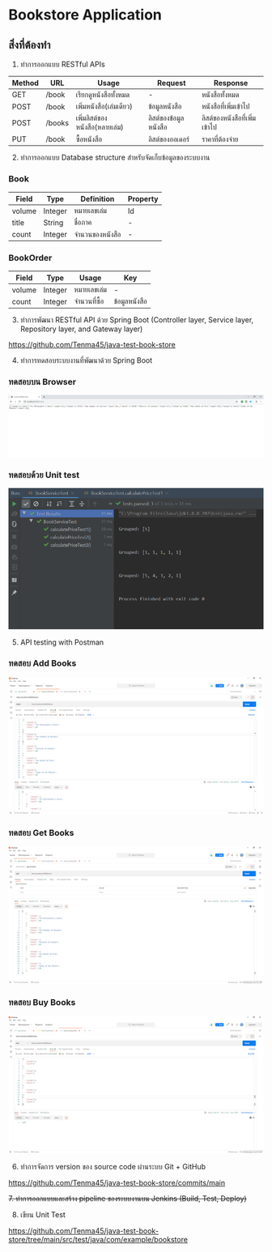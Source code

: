 # Bookstore Application

## สิ่งที่ต้องทำ

1. ทำการออกแบบ RESTful APIs  

|Method|URL|Usage|Request|Response|
| --- | --- | --- | --- |---| 
|GET|/book| เรียกดูหนังสือทั้งหมด | - | หนังสือทั้งหมด     |
|POST|/book|    เพิ่มหนังสือ(เล่มเดียว) | ข้อมูลหนังสือ | หนังสือที่เพิ่มเข้าไป     |
|POST|/books|    เพิ่มลิสต์ของหนังสือ(หลายเล่ม) | ลิสต์ของข้อมูลหนังสือ | ลิสต์ของหนังสือที่เพิ่มเข้าไป     |
|PUT|/book|    ซื้อหนังสือ | ลิสต์ของออเดอร์ | ราคาที่ต้องจ่าย     |

2. ทำการออกแบบ Database structure สำหรับจัดเก็บข้อมูลของระบบงาน
### Book
|Field|Type|Definition|Property|
| --- | --- | --- | --- |
|volume|Integer| หมายเลขเล่ม | Id |
|title|String| ชื่อภาค | - |
|count|Integer| จำนวนของหนังสือ | - | 
### BookOrder
|Field|Type|Usage|Key|
| --- | --- | --- | --- |
|volume|Integer| หมายเลขเล่ม | - |
|count|Integer|  จำนวนที่ซื้อ | ข้อมูลหนังสือ |

3. ทำการพัฒนา RESTful API ด้วย Spring Boot (Controller layer, Service layer, Repository layer, and Gateway layer)

https://github.com/Tenma45/java-test-book-store

4. ทำการทดสอบระบบงานที่พัฒนาด้วย Spring Boot
### ทดสอบบน Browser
![Browser Test](https://github.com/Tenma45/java-test-book-store/blob/main/markdown/browserTest.png)
### ทดสอบด้วย Unit test
![Browser Test](https://github.com/Tenma45/java-test-book-store/blob/main/markdown/unitTest.png)

5. API testing with Postman
### ทดสอบ Add Books
![add Books Test](https://github.com/Tenma45/java-test-book-store/blob/main/markdown/addBooks.png)
### ทดสอบ Get Books
![get Books Test](https://github.com/Tenma45/java-test-book-store/blob/main/markdown/getBooks.png)
### ทดสอบ Buy Books
![buy Books Test](https://github.com/Tenma45/java-test-book-store/blob/main/markdown/buyBooks.png)

6. ทำการจัดการ version ของ source code ผ่านระบบ Git + GitHub

https://github.com/Tenma45/java-test-book-store/commits/main

 ~~7. ทำการออกแบบและสร้าง pipeline ของระบบงานบน Jenkins (Build, Test, Deploy)~~

8. เขียน Unit Test

https://github.com/Tenma45/java-test-book-store/tree/main/src/test/java/com/example/bookstore

